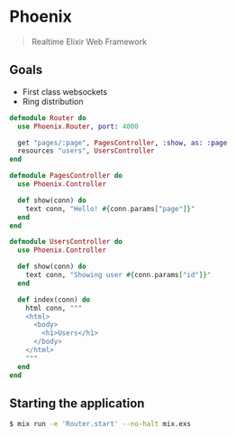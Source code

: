 # Phoenix
> Realtime Elixir Web Framework

## Goals
- First class websockets
- Ring distribution

```elixir
defmodule Router do
  use Phoenix.Router, port: 4000

  get "pages/:page", PagesController, :show, as: :page
  resources "users", UsersController
end

defmodule PagesController do
  use Phoenix.Controller

  def show(conn) do
    text conn, "Hello! #{conn.params["page"]}"
  end
end

defmodule UsersController do
  use Phoenix.Controller

  def show(conn) do
    text conn, "Showing user #{conn.params["id"]}"
  end

  def index(conn) do
    html conn, """
    <html>
      <body>
        <h1>Users</h1>
      </body>
    </html>
    """
  end
end
```

## Starting the application

```bash
$ mix run -e 'Router.start' --no-halt mix.exs
```

